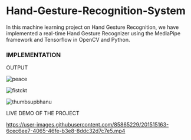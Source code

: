 # Hand-Gesture-Recognition-System
In this machine learning project on Hand Gesture Recognition, we have implemented a real-time Hand Gesture Recognizer using the MediaPipe framework and Tensorflow in OpenCV and Python.

### IMPLEMENTATION
OUTPUT

![peace](https://user-images.githubusercontent.com/85865229/201479557-56191477-7fda-4721-85cd-1becfb017956.jpg)

![fistckt](https://user-images.githubusercontent.com/85865229/201491645-4151c56e-1aec-480a-9569-dde17ce56fcd.jpeg)

![thumbsupbhanu](https://user-images.githubusercontent.com/85865229/201491648-107f72db-6729-4da3-a041-b8ec49a11841.jpeg)

LIVE DEMO OF THE PROJECT

https://user-images.githubusercontent.com/85865229/201515163-6cec6ee7-4065-46fe-b3e8-8ddc32d7c7e5.mp4



